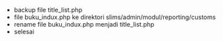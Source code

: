 - backup file title_list.php
- file buku_indux.php ke direktori slims/admin/modul/reporting/customs
- rename file buku_indux.php menjadi title_list.php
- selesai
